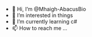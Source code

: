 - 👋 Hi, I’m @Mhaigh-AbacusBio
- 👀 I’m interested in things
- 🌱 I’m currently learning c# 
- 📫 How to reach me ...

<!---
Mhaigh-AbacusBio/Mhaigh-AbacusBio is a ✨ special ✨ repository because its `README.md` (this file) appears on your GitHub profile.
You can click the Preview link to take a look at your changes.
--->
